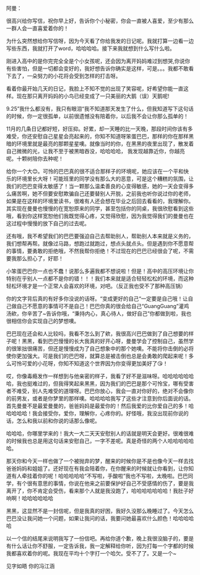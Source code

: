 阿曼：

很高兴给你写信，祝你早上好，告诉你个小秘密，你会一直被人喜爱，至少有那么一群人会一直喜爱着你的！

为什么突然想给你写信呀，因为今天看了你给我发的日记呢。我就打算一边看一边写些东西，我就打开了word，哈哈哈哈。接下来我就想到什么写什么啦。

刚进入高中的是你完完全全是个小女孩呢，还会因为离开妈妈难过到想哭,你说你有些害怕，但是一切都会变好的，我好想告诉你确实是这样，可是。。。我都不敢看下去了，一朵努力的小花将会受到怎样的打击呀。

看着你最开始几天的日记，我脸上不知不觉的出现了笑容呢，好希望你能一直这样。现在那只离开妈妈的小鸟已经变成了一只美丽的大鹅（误）天鹅呢!

9.25”我什么都没有，我只有眼泪“我不知道那天发生了什么，但我知道写下这句话的时候，你一定很孤单，以前很遗憾没有陪着你，以后我不会让你那么孤单的！

11月的几条日记都好短，好压抑。好累，却一天睡的比一天晚，那段时间你该有多难受，你还安慰自己星星会亮起来的，你知不知道呀笨蛋巴巴，那样的你在那样黑暗的环境里就是最亮的那颗星星噢。就像当时的你，在黑黑的夜里出现了，散发着自己微微的光，让我不至于被黑暗吞没，哈哈哈哈， 我发现越靠近你，你越亮呢。十颗树陪你去种呢！

给你一个大😊。可怜的巴巴真的很不适合那样子的环境呢，她应该在一个平和快乐的环境里长大呀！可能班里的同学没有那么大的恶意，可是这个糟糕的氛围，让我们的巴巴变得太敏感了！当一颗那么温柔善良的心变得敏感，她的一天会变得多么痛苦啊，她不但要安慰欺骗自己还要替别人开脱，之前我也听你说过你的老师，如果是在这样的环境里读书，很难有人还会想在毕业之后回去看看的，我理解你。其实现在曼曼也慢慢的在宽恕原来的同学，甚至包括你的同桌，我很欣慰看到这些哦，看到你这样宽恕他们我既觉得心疼，又觉得欣慰，因为我觉得我们的曼曼也在这过程中慢慢的放下自己的过去呢。

还有哦，我不希望我们的巴巴要强迫自己去帮助别人，帮助别人本来就是义务的，我们想帮再帮。就像过马路，想跑过就跑过，想点头就点头。但是遇到你不愿意帮的事情，要勇敢的拒绝哦，不然我帮你拒绝！不过现在的巴巴已经很会了呢，不需要我那么担心了，好耶！

小笨蛋巴巴你一点也不蠢！说那么多遍我都不想说啦！但是！高中的高压环境让你特别在乎别人一点都不是你的错！！！我们本来就是适合轻轻松松的环境，而这种轻松环境才是一个正常人会喜欢的环境，对吧。（反正我也受不了那种高压锅）

你的文字背后真的有好多你没说的话呀。“变成更好的自己“一定要是自己哦！让自己做自己不愿意的事情可不是自己！巴巴你真的很会给自己“GuangGuang”灌鸡汤欸，你辛苦了~告诉你哦，“秉持内心，真心待人，做好自己”你都做到啦，我也很相信你会实现自己的梦想噢。

巴巴现在还会和人比较吗，我看不怎么到了欸，我很高兴巴巴做到了自己想要的样子呢！黑黑，看到巴巴慢慢的长大我真的好开心呀，曼曼学会了控制自己，虽然学的很笨拙很痛苦，但还是慢慢成为了自己想象中的那个她噢。不能将你击倒的必将使你更加强大。可是我们的巴巴呀，就算总是被击倒也总是会勇敢的爬起来呢！多么可怜可爱的小花呀，你知不知道这个世界因为你变得更加美好了😘！

哎，你像毒瘾发作一样想到与他亲密的样子，我看了好不是滋味呀。哈哈哈哈哈哈哈，我也挺难过的，但我得笑起来黑黑，因为我们的巴巴是那个可怜宝，哪有受害者不难受，别人先难受的道理呀。巴巴你放心，我会一直对你好的，绝对不会像你的前男友，或者是你梦里的那样噢。哈哈哈哈我写了这些才注意到你后面说的话。首先曼曼不是最爱曼曼的，爸爸妈妈是最爱你的！然后我爱的比你爱自己的多！哈哈哈哈哈！我会接受你，爱你，理解你，心疼你的。好怪哦，我没出现前你说的话，怎么和我以前和你说的话那么像呢。

哈哈哈，你哪里学来的！我大一大二天天安慰别人的话就是明天会更好。很难很难的时候我也总是用这句话来安慰自己，一字不差呢。真是奇怪的两个人哈哈哈哈哈哈。

那天你和今天一样也做了一个被抛弃的梦，醒来的时候你是不是也像今天一样去找爸爸妈妈和姐姐了。还好现在有我会陪着你，在你醒来的时候就让你看到，让你知道有人牵挂着你的呢！哈哈哈哈哈“不写啦，手酸啦”我也不写啦，太晚啦。巴巴同学，有个很有意思的事情，你说在他来之前要保护好自己不受感情的伤了，要是我离开了，你不肯定会受伤，看来那个人就是我没跑了，哈哈哈哈哈哈哈！我肚子好响啊！哈哈哈哈哈哈

黑黑，这显然不是一封信呢，但是我真的好困，我好久没那么晚睡过了。今天怎么巴巴没让我问她一个问题，如果让我问的话，我要问她最喜欢什么颜色！哈哈哈哈哈

以一个信的结尾来说明我写了一份信吧。再给你道个歉，晚上我很没脑子的，要是有什么话让你不舒服，一定告诉我，我一定解释给你听，因为打每一个字都的时候我都喜欢着你的呢。我现在平均十个字打一个哈欠。受不了了。又是一个~

见字如晤
                                                   													你的冯江涵